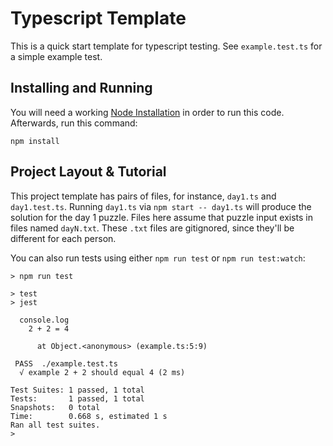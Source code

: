 # Typescript Template

This is a quick start template for typescript testing. See `example.test.ts` for a simple example test.

## Installing and Running

You will need a working [Node Installation](https://nodejs.org/en/download/) in order to run this code. Afterwards, run this command:

```
npm install
```

## Project Layout & Tutorial

This project template has pairs of files, for instance, `day1.ts` and `day1.test.ts`. Running `day1.ts` via `npm start -- day1.ts` will produce the solution for the day 1 puzzle.
Files here assume that puzzle input exists in files named `dayN.txt`. These `.txt` files are gitignored, since they'll be different for each person.

You can also run tests using either `npm run test` or `npm run test:watch`:

```
> npm run test

> test
> jest

  console.log
    2 + 2 = 4

      at Object.<anonymous> (example.ts:5:9)

 PASS  ./example.test.ts
  √ example 2 + 2 should equal 4 (2 ms)

Test Suites: 1 passed, 1 total
Tests:       1 passed, 1 total
Snapshots:   0 total
Time:        0.668 s, estimated 1 s
Ran all test suites.
>
```